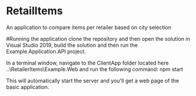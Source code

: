 # RetailItems
An application to compare items per retailer based on city selection

#Running the application
clone the repository and then open the solution in Visual Studio 2019, build the solution and then run the Example.Application.API project.

In a terminal window, navigate to the ClientApp folder located here ..\RetailerItems\Example.Web and run the following command:
npm start

This will automatically start the server and you'll get a web page of the basic application.
